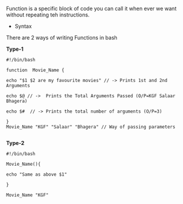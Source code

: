 Function is a specific block of code you can call it when ever we want without repeating teh instructions.

* Syntax

There are 2 ways of writing Functions in bash

**Type-1**

  ```
#!/bin/bash

function  Movie_Name {

echo "$1 $2 are my favourite movies" // -> Prints 1st and 2nd Arguments

echo $@ // ->  Prints the Total Arguments Passed (O/P=KGF Salaar Bhagera)

echo $#  // -> Prints the total number of arguments (O/P=3)

}
 Movie_Name "KGF" "Salaar" "Bhagera" // Way of passing parameters
    
  ```

**Type-2**

```
#!/bin/bash

Movie_Name(){

echo "Same as above $1"

}

Movie_Name "KGF"
```


